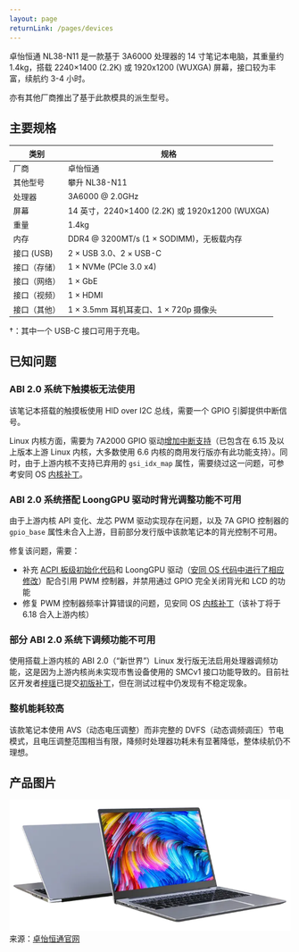 ```yaml
---
layout: page
returnLink: /pages/devices
---
```


<ChildHeader>
<template #pageTitle>产品规格数据库</template>
<template #pageSubTitle>卓怡恒通 NL38-N11</template>
</ChildHeader>

<div class="body_content">

卓怡恒通 NL38-N11 是一款基于 3A6000 处理器的 14 寸笔记本电脑，其重量约 1.4kg，搭载 2240×1400 (2.2K) 或 1920x1200 (WUXGA) 屏幕，接口较为丰富，续航约 3-4 小时。

亦有其他厂商推出了基于此款模具的派生型号。

## 主要规格

| 类别 | 规格 |
|------|------|
| 厂商 | 卓怡恒通 |
| 其他型号 | 攀升 NL38-N11 |
| 处理器 | 3A6000 @ 2.0GHz |
| 屏幕 | 14 英寸，2240×1400 (2.2K) 或 1920x1200 (WUXGA) |
| 重量 | 1.4kg |
| 内存 | DDR4 @ 3200MT/s (1 × SODIMM)，无板载内存 |
| 接口 (USB)  | 2 × USB 3.0、2 × USB-C |
| 接口（存储）| 1 × NVMe (PCIe 3.0 x4) |
| 接口（网络） | 1 × GbE |
| 接口（视频） | 1 × HDMI |
| 接口（其他） | 1 × 3.5mm 耳机耳麦口、1 × 720p 摄像头 |

†：其中一个 USB-C 接口可用于充电。

## 已知问题

### ABI 2.0 系统下触摸板无法使用

该笔记本搭载的触摸板使用 HID over I2C 总线，需要一个 GPIO 引脚提供中断信号。

Linux 内核方面，需要为 7A2000 GPIO 驱动[增加中断支持](https://git.kernel.org/torvalds/c/44fe79020b91)（已包含在 6.15 及以上版本上游 Linux 内核，大多数使用 6.6 内核的商用发行版亦有此功能支持）。同时，由于上游内核不支持已弃用的 `gsi_idx_map` 属性，需要绕过这一问题，可参考安同 OS [内核补丁](https://github.com/AOSC-Tracking/linux/commit/e29193f3f1a3)。

### ABI 2.0 系统搭配 LoongGPU 驱动时背光调整功能不可用

由于上游内核 API 变化、龙芯 PWM 驱动实现存在问题，以及 7A GPIO 控制器的 `gpio_base` 属性未合入上游，目前部分发行版中该款笔记本的背光控制不可用。

修复该问题，需要：

- 补充 [ACPI 板级初始化代码](https://github.com/AOSC-Tracking/linux/commit/dbb668a14178)和 LoongGPU 驱动（[安同 OS 代码中进行了相应修改](https://github.com/AOSC-Tracking/loonggpu-kernel-dkms/commit/aaee8cb5d7f879ba4cd2cb268a8591f99735b729)）配合引用 PWM 控制器，并禁用通过 GPIO 完全关闭背光和 LCD 的功能
- 修复 PWM 控制器频率计算错误的问题，见安同 OS [内核补丁](https://github.com/AOSC-Tracking/linux/commit/30b69e76d820)（该补丁将于 6.18 合入上游内核）

### 部分 ABI 2.0 系统下调频功能不可用

使用搭载上游内核的 ABI 2.0（“新世界”）Linux 发行版无法启用处理器调频功能，这是因为上游内核尚未实现市售设备使用的 SMCv1 接口功能导致的。目前社区开发者[梓瑶](https://github.com/ziyao233)已提交[初版补丁](https://lore.kernel.org/loongarch/20250623123321.5622-1-ziyao@disroot.org/)，但在测试过程中仍发现有不稳定现象。

### 整机能耗较高

该款笔记本使用 AVS（动态电压调整）而非完整的 DVFS（动态调频调压）节电模式，且电压调整范围相当有限，降频时处理器功耗未有显著降低，整体续航仍不理想。

## 产品图片

![](/public/images/devices/excelsior-nl38-n11.webp)
来源：[卓怡恒通官网](https://eaecis.com/cp_95/962.html)

</div>

<ChildFooter />

<script setup>
import ChildHeader from '/components/ChildHeader.vue'
import ChildFooter from '/components/ChildFooter.vue'
</script>